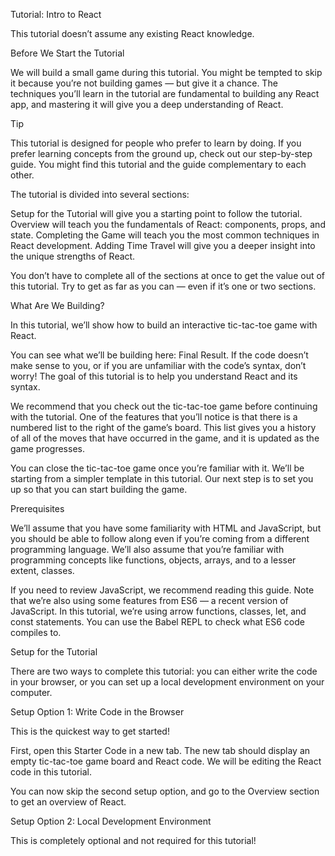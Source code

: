 Tutorial: Intro to React

This tutorial doesn’t assume any existing React knowledge.

Before We Start the Tutorial

We will build a small game during this tutorial. You might be tempted to skip it because you’re not building games — but give it a chance. The techniques you’ll learn in the tutorial are fundamental to building any React app, and mastering it will give you a deep understanding of React.

Tip

This tutorial is designed for people who prefer to learn by doing. If you prefer learning concepts from the ground up, check out our step-by-step guide. You might find this tutorial and the guide complementary to each other.

The tutorial is divided into several sections:

Setup for the Tutorial will give you a starting point to follow the tutorial.
Overview will teach you the fundamentals of React: components, props, and state.
Completing the Game will teach you the most common techniques in React development.
Adding Time Travel will give you a deeper insight into the unique strengths of React.

You don’t have to complete all of the sections at once to get the value out of this tutorial. Try to get as far as you can — even if it’s one or two sections.

What Are We Building?

In this tutorial, we’ll show how to build an interactive tic-tac-toe game with React.

You can see what we’ll be building here: Final Result. If the code doesn’t make sense to you, or if you are unfamiliar with the code’s syntax, don’t worry! The goal of this tutorial is to help you understand React and its syntax.

We recommend that you check out the tic-tac-toe game before continuing with the tutorial. One of the features that you’ll notice is that there is a numbered list to the right of the game’s board. This list gives you a history of all of the moves that have occurred in the game, and it is updated as the game progresses.

You can close the tic-tac-toe game once you’re familiar with it. We’ll be starting from a simpler template in this tutorial. Our next step is to set you up so that you can start building the game.

Prerequisites

We’ll assume that you have some familiarity with HTML and JavaScript, but you should be able to follow along even if you’re coming from a different programming language. We’ll also assume that you’re familiar with programming concepts like functions, objects, arrays, and to a lesser extent, classes.

If you need to review JavaScript, we recommend reading this guide. Note that we’re also using some features from ES6 — a recent version of JavaScript. In this tutorial, we’re using arrow functions, classes, let, and const statements. You can use the Babel REPL to check what ES6 code compiles to.

Setup for the Tutorial

There are two ways to complete this tutorial: you can either write the code in your browser, or you can set up a local development environment on your computer.

Setup Option 1: Write Code in the Browser

This is the quickest way to get started!

First, open this Starter Code in a new tab. The new tab should display an empty tic-tac-toe game board and React code. We will be editing the React code in this tutorial.

You can now skip the second setup option, and go to the Overview section to get an overview of React.

Setup Option 2: Local Development Environment

This is completely optional and not required for this tutorial!
